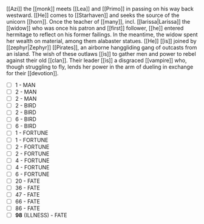 [[Azi]] the [[monk]] meets [[Lea]] and [[Primo]] in passing on his way back westward. [[He]] comes to [[Starhaven]] and seeks the source of the unicorn [[horn]]. Once the teacher of [[many]], incl. [[larissa|Larissa]] the [[widow]] who was once his patron and [[first]] follower, [[he]] entered hermitage to reflect on his former failings. In the meantime, the widow spent her wealth on material, among them alabaster statues. [[He]] [[is]] joined by [[zephyr|Zephyr]] [[Pirates]], an airborne hanggliding gang of outcasts from an island. The wish of these outlaws [[is]] to gather men and power to rebel against their old [[clan]]. Their leader [[is]] a disgraced [[vampire]] who, though struggling to fly, lends her power in the arm of dueling in exchange for their [[devotion]].




- [ ] 1 - MAN
- [ ] 2 - MAN
- [ ] 2 - MAN
- [ ] 2 - BIRD
- [ ] 2 - BIRD
- [ ] 6 - BIRD
- [ ] 6 - BIRD
- [ ] 1 - FORTUNE
- [ ] 1 - FORTUNE
- [ ] 2 - FORTUNE
- [ ] 2 - FORTUNE
- [ ] 4 - FORTUNE
- [ ] 4 - FORTUNE
- [ ] 6 - FORTUNE
- [ ] 20 - FATE
- [ ] 36 - FATE
- [ ] 47 - FATE
- [ ] 66 - FATE
- [ ] 86 - FATE
- [ ] **98** (ILLNESS) - FATE